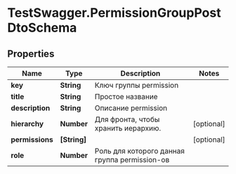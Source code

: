 # TestSwagger.PermissionGroupPostDtoSchema

## Properties

Name | Type | Description | Notes
------------ | ------------- | ------------- | -------------
**key** | **String** | Ключ группы permission | 
**title** | **String** | Простое название | 
**description** | **String** | Описание permission | 
**hierarchy** | **Number** | Для фронта, чтобы хранить иерархию. | [optional] 
**permissions** | **[String]** |  | [optional] 
**role** | **Number** | Роль для которого данная группа permission-ов | 


